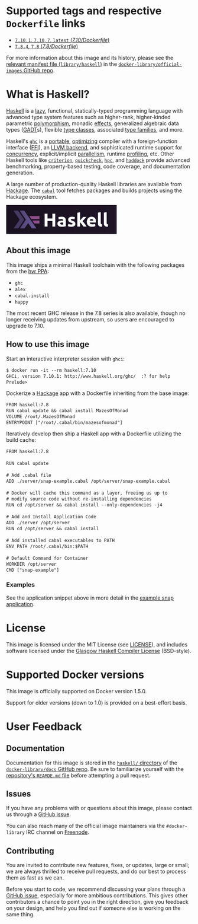 # Supported tags and respective `Dockerfile` links

-	[`7.10.1`, `7.10`, `7`, `latest` (*7.10/Dockerfile*)](https://github.com/freebroccolo/docker-haskell/blob/8ebd12bf273855afabc2d270b8c0a7aa233b0ea4/7.10/Dockerfile)
-	[`7.8.4`, `7.8` (*7.8/Dockerfile*)](https://github.com/freebroccolo/docker-haskell/blob/8ebd12bf273855afabc2d270b8c0a7aa233b0ea4/7.8/Dockerfile)

For more information about this image and its history, please see the [relevant manifest file (`library/haskell`)](https://github.com/docker-library/official-images/blob/master/library/haskell) in the [`docker-library/official-images` GitHub repo](https://github.com/docker-library/official-images).

# What is Haskell?

[Haskell](http://www.haskell.org) is a [lazy](http://en.wikibooks.org/wiki/Haskell/Laziness), functional, statically-typed programming language with advanced type system features such as higher-rank, higher-kinded parametric [polymorphism](http://en.wikibooks.org/wiki/Haskell/Polymorphism), monadic [effects](http://en.wikibooks.org/wiki/Haskell/Understanding_monads/IO), generalized algebraic data types ([GADT](http://en.wikibooks.org/wiki/Haskell/GADT)s), flexible [type classes](http://en.wikibooks.org/wiki/Haskell/Advanced_type_classes), associated [type families](http://en.wikipedia.org/wiki/Type_family), and more.

Haskell's [`ghc`](http://www.haskell.org/ghc) is a [portable](https://ghc.haskell.org/trac/ghc/wiki/Platforms), [optimizing](http://benchmarksgame.alioth.debian.org/u64q/haskell.php) compiler with a foreign-function interface ([FFI](http://en.wikibooks.org/wiki/Haskell/FFI)), an [LLVM backend](https://www.haskell.org/ghc/docs/7.8.3/html/users_guide/code-generators.html), and sophisticated runtime support for [concurrency](http://en.wikibooks.org/wiki/Haskell/Concurrency), explicit/implicit [parallelism](http://community.haskell.org/~simonmar/pcph/), runtime [profiling](http://www.haskell.org/haskellwiki/ThreadScope), etc. Other Haskell tools like [`criterion`](http://www.serpentine.com/criterion/tutorial.html), [`quickcheck`](https://www.fpcomplete.com/user/pbv/an-introduction-to-quickcheck-testing), [`hpc`](http://www.haskell.org/haskellwiki/Haskell_program_coverage#Examples), and [`haddock`](http://en.wikipedia.org/wiki/Haddock_%28software%29) provide advanced benchmarking, property-based testing, code coverage, and documentation generation.

A large number of production-quality Haskell libraries are available from [Hackage](https://hackage.haskell.org). The [`cabal`](https://www.fpcomplete.com/user/simonmichael/how-to-cabal-install) tool fetches packages and builds projects using the Hackage ecosystem.

![logo](https://raw.githubusercontent.com/docker-library/docs/master/haskell/logo.png)

## About this image

This image ships a minimal Haskell toolchain with the following packages from the [hvr PPA](https://launchpad.net/~hvr/+archive/ubuntu/ghc):

-	`ghc`
-	`alex`
-	`cabal-install`
-	`happy`

The most recent GHC release in the 7.8 series is also available, though no longer receiving updates from upstream, so users are encouraged to upgrade to 7.10.

## How to use this image

Start an interactive interpreter session with `ghci`:

	$ docker run -it --rm haskell:7.10
	GHCi, version 7.10.1: http://www.haskell.org/ghc/  :? for help
	Prelude>

Dockerize a [Hackage](http://hackage.haskell.org) app with a Dockerfile inheriting from the base image:

	FROM haskell:7.8
	RUN cabal update && cabal install MazesOfMonad
	VOLUME /root/.MazesOfMonad
	ENTRYPOINT ["/root/.cabal/bin/mazesofmonad"]

Iteratively develop then ship a Haskell app with a Dockerfile utilizing the build cache:

	FROM haskell:7.8
	
	RUN cabal update
	
	# Add .cabal file
	ADD ./server/snap-example.cabal /opt/server/snap-example.cabal
	
	# Docker will cache this command as a layer, freeing us up to
	# modify source code without re-installing dependencies
	RUN cd /opt/server && cabal install --only-dependencies -j4
	
	# Add and Install Application Code
	ADD ./server /opt/server
	RUN cd /opt/server && cabal install
	
	# Add installed cabal executables to PATH
	ENV PATH /root/.cabal/bin:$PATH
	
	# Default Command for Container
	WORKDIR /opt/server
	CMD ["snap-example"]

### Examples

See the application snippet above in more detail in the [example snap application](https://github.com/freebroccolo/docker-haskell/tree/master/examples/7.8.3/snap).

# License

This image is licensed under the MIT License (see [LICENSE](https://github.com/darinmorrison/docker-haskell/blob/master/LICENSE)), and includes software licensed under the [Glasgow Haskell Compiler License](https://www.haskell.org/ghc/license) (BSD-style).

# Supported Docker versions

This image is officially supported on Docker version 1.5.0.

Support for older versions (down to 1.0) is provided on a best-effort basis.

# User Feedback

## Documentation

Documentation for this image is stored in the [`haskell/` directory](https://github.com/docker-library/docs/tree/master/haskell) of the [`docker-library/docs` GitHub repo](https://github.com/docker-library/docs). Be sure to familiarize yourself with the [repository's `REAMDE.md` file](https://github.com/docker-library/docs/blob/master/README.md) before attempting a pull request.

## Issues

If you have any problems with or questions about this image, please contact us through a [GitHub issue](https://github.com/freebroccolo/docker-haskell/issues).

You can also reach many of the official image maintainers via the `#docker-library` IRC channel on [Freenode](https://freenode.net).

## Contributing

You are invited to contribute new features, fixes, or updates, large or small; we are always thrilled to receive pull requests, and do our best to process them as fast as we can.

Before you start to code, we recommend discussing your plans through a [GitHub issue](https://github.com/freebroccolo/docker-haskell/issues), especially for more ambitious contributions. This gives other contributors a chance to point you in the right direction, give you feedback on your design, and help you find out if someone else is working on the same thing.
